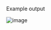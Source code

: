 Example output

![image](https://github.com/user-attachments/assets/1e29f21b-2644-4008-8639-aeeaab8447ff)

